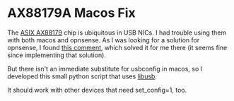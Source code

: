 # AX88179A Macos Fix

The [ASIX AX88179](https://www.asix.com.tw/en/product/USBEthernet/Super-Speed_USB_Ethernet/AX88179) chip is ubiquitous in USB NICs. I had trouble using them with both macos and opnsense. As I was looking for a solution for opnsense, I found [this comment](https://forum.opnsense.org/index.php?msg=174987), which solved it for me there (it seems fine since implementing that solution).

But there isn't an immediate substitute for usbconfig in macos, so I developed this small python script that uses [libusb](https://pypi.org/project/libusb/).

It should work with other devices that need set_config=1, too.
